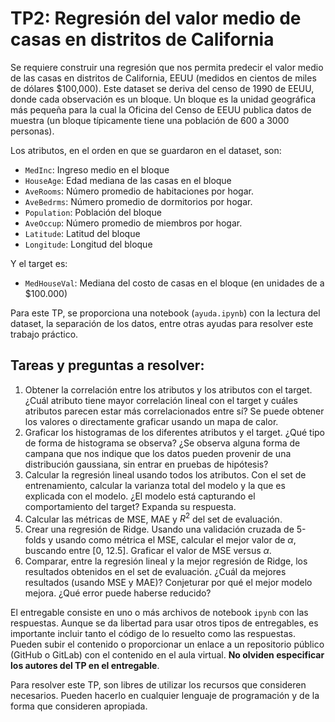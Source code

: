 # TP2: Regresión del valor medio de casas en distritos de California

Se requiere construir una regresión que nos permita predecir el valor medio de las casas en distritos de California, 
EEUU (medidos en cientos de miles de dólares $100,000). Este dataset se deriva del censo de 1990 de EEUU, donde cada 
observación es un bloque. Un bloque es la unidad geográfica más pequeña para la cual la Oficina del Censo de EEUU 
publica datos de muestra (un bloque típicamente tiene una población de 600 a 3000 personas).

Los atributos, en el orden en que se guardaron en el dataset, son:

- `MedInc`: Ingreso medio en el bloque
- `HouseAge`: Edad mediana de las casas en el bloque
- `AveRooms`: Número promedio de habitaciones por hogar.
- `AveBedrms`: Número promedio de dormitorios por hogar.
- `Population`: Población del bloque
- `AveOccup`: Número promedio de miembros por hogar.
- `Latitude`: Latitud del bloque
- `Longitude`: Longitud del bloque

Y el target es:

- `MedHouseVal`: Mediana del costo de casas en el bloque (en unidades de a $100.000)

Para este TP, se proporciona una notebook (`ayuda.ipynb`) con la lectura del dataset, la separación de los datos, entre 
otras ayudas para resolver este trabajo práctico.

## Tareas y preguntas a resolver:

1. Obtener la correlación entre los atributos y los atributos con el target. ¿Cuál atributo tiene mayor correlación 
lineal con el target y cuáles atributos parecen estar más correlacionados entre sí? Se puede obtener los valores o 
directamente graficar usando un mapa de calor.
2. Graficar los histogramas de los diferentes atributos y el target. ¿Qué tipo de forma de histograma se observa? ¿Se 
observa alguna forma de campana que nos indique que los datos pueden provenir de una distribución gaussiana, sin 
entrar en pruebas de hipótesis?
3. Calcular la regresión lineal usando todos los atributos. Con el set de entrenamiento, calcular la varianza total del 
modelo y la que es explicada con el modelo. ¿El modelo está capturando el comportamiento del target? Expanda su 
respuesta.
4. Calcular las métricas de MSE, MAE y $R^2$ del set de evaluación.
5. Crear una regresión de Ridge. Usando una validación cruzada de 5-folds y usando como métrica el MSE, calcular el 
mejor valor de $\alpha$, buscando entre [0, 12.5]. Graficar el valor de MSE versus $\alpha$.
6. Comparar, entre la regresión lineal y la mejor regresión de Ridge, los resultados obtenidos en el set de evaluación. 
¿Cuál da mejores resultados (usando MSE y MAE)? Conjeturar por qué el mejor modelo mejora. ¿Qué error puede haberse 
reducido?

El entregable consiste en uno o más archivos de notebook `ipynb` con las respuestas. Aunque se da libertad para usar 
otros tipos de entregables, es importante incluir tanto el código de lo resuelto como las respuestas. Pueden subir 
el contenido o proporcionar un enlace a un repositorio público (GitHub o GitLab) con el contenido en el aula virtual. 
**No olviden especificar los autores del TP en el entregable**.

Para resolver este TP, son libres de utilizar los recursos que consideren necesarios. Pueden hacerlo en cualquier 
lenguaje de programación y de la forma que consideren apropiada.
